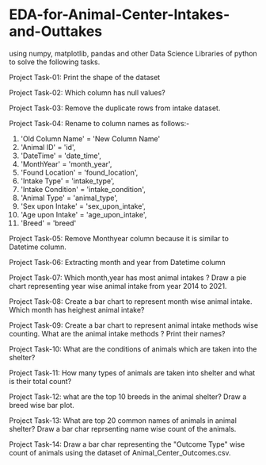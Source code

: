 # EDA-for-Animal-Center-Intakes-and-Outtakes
using numpy, matplotlib, pandas and other Data Science Libraries of python to solve the following tasks.

Project Task-01: Print the shape of the dataset

Project Task-02: Which column has null values?

Project Task-03: Remove the duplicate rows from intake dataset.

Project Task-04: Rename to column names as follows:-
1) 'Old Column Name' = 'New Column Name'
2) 'Animal ID' = 'id',
3) 'DateTime' = 'date_time',
4) 'MonthYear' = 'month_year',
5) 'Found Location' = 'found_location',
6) 'Intake Type' = 'intake_type',
7) 'Intake Condition' = 'intake_condition',
8) 'Animal Type' = 'animal_type',
9) 'Sex upon Intake' = 'sex_upon_intake',
10) 'Age upon Intake' = 'age_upon_intake',
11) 'Breed' = 'breed'

Project Task-05: Remove Monthyear column because it is similar to Datetime column.

Project Task-06: Extracting month and year from Datetime column

Project Task-07: Which month,year has most animal intakes ?
Draw a pie chart representing year wise animal intake from year 2014 to 2021.

Project Task-08: Create a bar chart to represent month wise animal intake.
Which month has heighest animal intake?

Project Task-09: Create a bar chart to represent animal intake methods wise counting.
What are the animal intake methods ? Print their names?

Project Task-10: What are the conditions of animals which are taken into the shelter?

Project Task-11: How many types of animals are taken into shelter and what is their total count?

Project Task-12: what are the top 10 breeds in the animal shelter?
Draw a breed wise bar plot.

Project Task-13: What are top 20 common names of animals in animal shelter?
Draw a bar char reprsenting name wise count of the animals.

Project Task-14: Draw a bar char representing the "Outcome Type" wise count of animals using the dataset of Animal_Center_Outcomes.csv.
